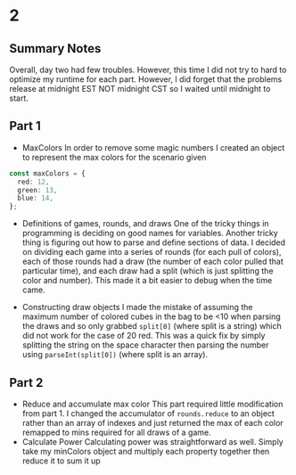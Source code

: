 # 2

## Summary Notes

Overall, day two had few troubles. However, this time I did not try to hard to optimize my runtime for each part. However, I did forget that the problems release at midnight EST NOT midnight CST so I waited until midnight to start.

## Part 1

- MaxColors
  In order to remove some magic numbers I created an object to represent the max colors for the scenario given

```ts
const maxColors = {
  red: 12,
  green: 13,
  blue: 14,
};
```

- Definitions of games, rounds, and draws
  One of the tricky things in programming is deciding on good names for variables. Another tricky thing is figuring out how to parse and define sections of data. I decided on dividing each game into a series of rounds (for each pull of colors), each of those rounds had a draw (the number of each color pulled that particular time), and each draw had a split (which is just splitting the color and number). This made it a bit easier to debug when the time came.

- Constructing draw objects
  I made the mistake of assuming the maximum number of colored cubes in the bag to be <10 when parsing the draws and so only grabbed `split[0]` (where split is a string) which did not work for the case of 20 red. This was a quick fix by simply splitting the string on the space character then parsing the number using `parseInt(split[0])` (where split is an array).

## Part 2

- Reduce and accumulate max color
  This part required little modification from part 1. I changed the accumulator of `rounds.reduce` to an object rather than an array of indexes and just returned the max of each color remapped to mins required for all draws of a game.
- Calculate Power
  Calculating power was straightforward as well. Simply take my minColors object and multiply each property together then reduce it to sum it up

